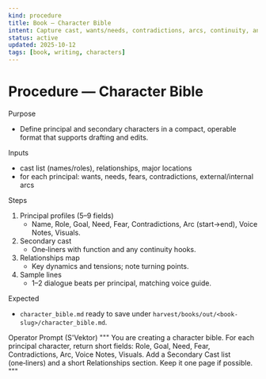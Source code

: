 ```yaml
---
kind: procedure
title: Book — Character Bible
intent: Capture cast, wants/needs, contradictions, arcs, continuity, and sample voice lines
status: active
updated: 2025-10-12
tags: [book, writing, characters]
---
```


# Procedure — Character Bible

Purpose
- Define principal and secondary characters in a compact, operable format that supports drafting and edits.

Inputs
- cast list (names/roles), relationships, major locations
- for each principal: wants, needs, fears, contradictions, external/internal arcs

Steps
1) Principal profiles (5–9 fields)
   - Name, Role, Goal, Need, Fear, Contradictions, Arc (start→end), Voice Notes, Visuals.
2) Secondary cast
   - One‑liners with function and any continuity hooks.
3) Relationships map
   - Key dynamics and tensions; note turning points.
4) Sample lines
   - 1–2 dialogue beats per principal, matching voice guide.

Expected
- `character_bible.md` ready to save under `harvest/books/out/<book-slug>/character_bible.md`.

Operator Prompt (S'Vektor)
"""
You are creating a character bible.
For each principal character, return short fields: Role, Goal, Need, Fear, Contradictions, Arc, Voice Notes, Visuals.
Add a Secondary Cast list (one‑liners) and a short Relationships section.
Keep it one page if possible.
"""

